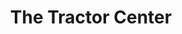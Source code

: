 ---
title: "The Tractor Center"
url: /raleigh/the-tractor-center-fayetteville-road/
shop: agrarian
---